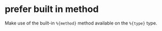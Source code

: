 # prefer built in method

Make use of the built-in `%{method}` method available on the `%{type}` type.
